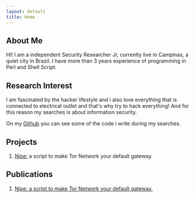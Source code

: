 ```yaml
---
layout: default
title: Home
---
```


## About Me

HI! I am a independent Security Researcher Jr, currently live in Campinas,
a quiet city in Brazil. I have more than 3 years experience of programming in
Perl and Shell Script.

## Research Interest

I am fascinated by the hacker lifestyle and i also love everything that is connected to
electrical outlet and that's why try to hack everything!
And for this reason my searches is about information security.

On my [Github](https://github.com/GouveaHeitor) you can see some of the code i write during my searches.

## Projects

1. [Nipe:](https://github.com/GouveaHeitor/nipe) a script to make Tor Network your default gateway.

## Publications

1. [Nipe: a script to make Tor Network your default gateway.](https://medium.com/@gouveaheitor/nipe-script-to-redirect-all-traffic-from-the-machine-to-the-tor-network-5f01a083fc80#)
